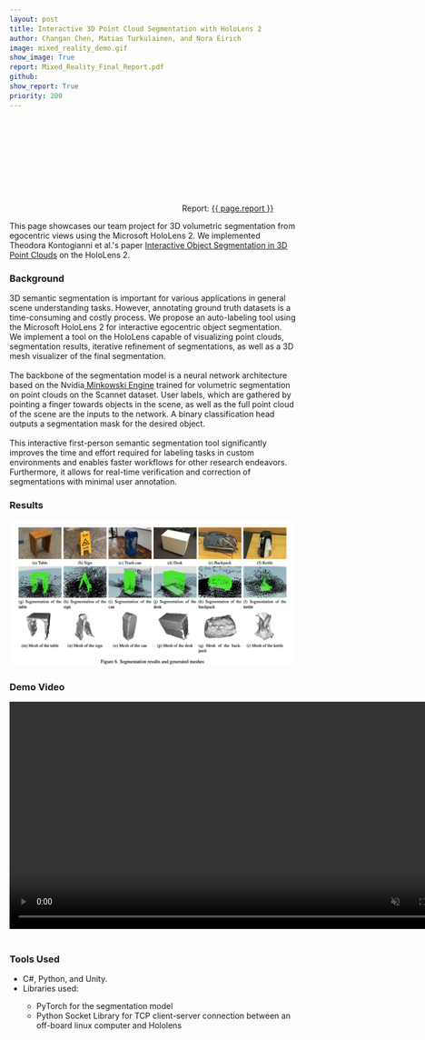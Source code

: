 ```yaml
---
layout: post
title: Interactive 3D Point Cloud Segmentation with HoloLens 2
author: Changan Chen, Matias Turkulainen, and Nora Eirich
image: mixed_reality_demo.gif
show_image: True
report: Mixed_Reality_Final_Report.pdf
github: 
show_report: True
priority: 200
---
```


<div style="margin-top: 2em"></div>
  <div class="row">
  <p class="project-links">
        <svg class="svg-icon grey"><use xlink:href="{{ '/assets/minima-social-icons.svg#pdf' | relative_url }}"></use></svg>
        Report: <a href="{{ site.baseurl }}/assets/reports/{{ page.report }}" target="_blank">{{ page.report }}</a>
    </p> 
        <p> This page showcases our team project for 3D volumetric segmentation from egocentric views using the Microsoft HoloLens 2. We implemented Theodora Kontogianni et al.'s paper
        <a href="https://arxiv.org/abs/2204.07183">Interactive Object Segmentation in 3D Point Clouds</a> on the HoloLens 2.
        </p> 
    <h3>Background</h3>
    <p>3D semantic segmentation is important for various applications in general scene understanding tasks. However, annotating ground truth datasets is a time-consuming and costly process. We propose an auto-labeling tool using the Microsoft HoloLens 2 for interactive egocentric object segmentation. We implement a tool on the HoloLens capable of visualizing point clouds, segmentation results, iterative refinement of segmentations, as well as a 3D mesh visualizer of the final segmentation. 
    <br><br>
    The backbone of the segmentation model is a neural network architecture based on the Nvidia<a href="https://github.com/NVIDIA/MinkowskiEngine"> Minkowski Engine</a> trained for volumetric segmentation on point clouds on the <a hfref="http://www.scan-net.org">Scannet</a> dataset. User labels, which are gathered by pointing a finger towards objects in the scene, as well as the full point cloud of the scene are the inputs to the network. A binary classification head outputs a segmentation mask for the desired object. 
    <br><br>
    This interactive first-person semantic segmentation tool significantly improves the time and effort required for labeling tasks in custom environments and enables faster workflows for other research endeavors. Furthermore, it allows for real-time verification and correction of segmentations with minimal user annotation.</p>
    <h3>Results</h3>
    <div class = 'project-image'>
        <img src="../assets/images/mixed_reality_results.png" >
      </div>
    <h3>Demo Video</h3>
    <video height="400" loop="true" autoplay="autoplay" controls="controls" id="vid" muted>
            <source src="../assets/images/mixed_reality_demo.mp4" type="video/mp4">
            Your browser does not support the video tag.
    </video>
    <br><br>
    <h3>Tools Used</h3>
    <ul>
        <li>C#, Python, and Unity.</li>
        <li>Libraries used: </li>
        <ul>
          <li>PyTorch for the segmentation model</li>
          <li>Python Socket Library for TCP client-server connection between an off-board linux computer and Hololens</li>
        </ul>
    </ul>        
  </div>








